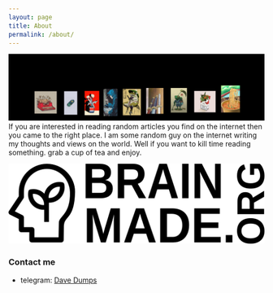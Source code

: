 ```yaml
---
layout: page
title: About
permalink: /about/
---
```


![about-bg](https://raw.githubusercontent.com/Dawit-Sh/tea/master/img/about-bg.png)
If you are interested in reading random articles you find on the internet then you came to the right place. I am some random guy on the internet writing my thoughts and views on the world. Well if you want to kill time reading something. grab a cup of tea and enjoy.

![brainmade](https://github.com/Dawit-Sh/CupofteaV2/blob/master/images/brainmade.svg)

### Contact me

- telegram: [Dave Dumps](https://t.me/DaveDumps)
